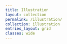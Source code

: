 ```yaml
---
title: Illustration
layout: collection
permalink: /illustration/
collection: illustration
entries_layout: grid
classes: wide
---
```

